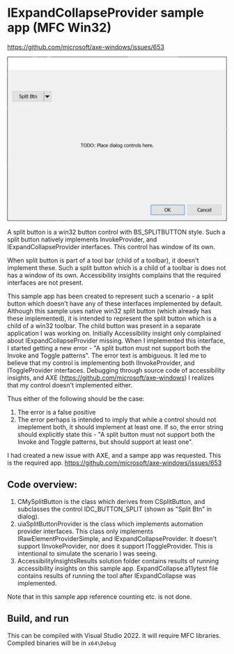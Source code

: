 # IExpandCollapseProvider sample app (MFC Win32)

https://github.com/microsoft/axe-windows/issues/653

![Image](https://github.com/windows-development/SplitButtonAccessibility/blob/master/misc/ui.png?raw=true)

A split button is a win32 button control with BS_SPLITBUTTON style. Such a split button natively implements InvokeProvider, and IExpandCollapseProvider
interfaces. This control has window of its own.

When split button is part of a tool bar (child of a toolbar), it doesn't implement these.
Such a split button which is a child of a toolbar is does not has a window of its own.
Accessibility insights complains that the required interfaces are not present.

This sample app has been created to represent such a scenario - a split button which doesn't have any of these interfaces implemented by default.
Although this sample uses native win32 split button (which already has these implemented), it is intended to represent the split button which
is a child of a win32 toolbar. The child button was present in a separate application I was working on. Initially Accessibility insight only complained about
IExpandCollapseProvider missing. When I implemented this interface, I started getting a new error - "A split button must not support both the Invoke and Toggle patterns".
The error text is ambiguous. It led me to believe that my control is implementing both IInvokeProvider, and IToggleProvider interfaces. Debugging through source code of
accessibility insights, and AXE (https://github.com/microsoft/axe-windows) I realizes that my control doesn't implemented either.

Thus either of the following should be the case:

1. The error is a false positive
2. The error perhaps is intended to imply that while a control should not imeplement both, it should implement at least one. If so, the error string should explicitly state this - "A split button must not support both the Invoke and Toggle patterns, but should support at least one".

I had created a new issue with AXE, and a sampe app was requested. This is the required app.
https://github.com/microsoft/axe-windows/issues/653

## Code overview:
1. CMySplitButton is the class which derives from CSplitButton, and subclasses the control IDC_BUTTON_SPLIT (shown as "Split Btn" in dialog).
2. uiaSplitButtonProvider is the class which implements automation provider interfaces. This class only implements IRawElementProviderSimple, and IExpandCollapseProvider. It doesn't support IInvokeProvider, nor does it support IToggleProvider. This is intentional to simulate the scenario I was seeing.
3. AccessibilityInsightsResults solution folder contains results of running accessibility insights on this sample app. ExpandCollapse.a11ytest file contains results of running the tool after IExpandCollapse was implemented.

Note that in this sample app reference counting etc. is not done.

## Build, and run

This can be compiled with Visual Studio 2022. It will require MFC libraries.
Compiled binaries will be in `x64\Debug`
